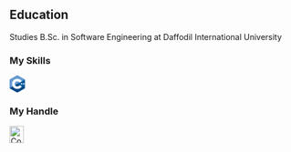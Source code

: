 <h2>Education</h2>
<p>Studies B.Sc. in Software Engineering at Daffodil International University</p>

<h3>My Skills</h3>
  </a>
   <a href="https://en.wikipedia.org/wiki/C%2B%2B" target="blank"><img align="center" title="C++" src="https://github.com/AbdullahDanial/AbdullahDanial/blob/main/ISO_C%2B%2B_Logo.svg.png" height="30" width="27"/>  </a>
 <br>
 <h3 align="left">My Handle</h3>
<p align="left">
    <a href="https://codeforces.com/profile/Danial864" target="blank"><img align="center" title="CodeForces" src="https://github.com/AbdullahDanial/Danial/blob/main/cf%20logo.webp" height="30" width="25"  /> </a>
</p>

<br><br>
  
<!-- ![Profile views](https://gpvc.arturio.dev/AbdullahDanial) -->

